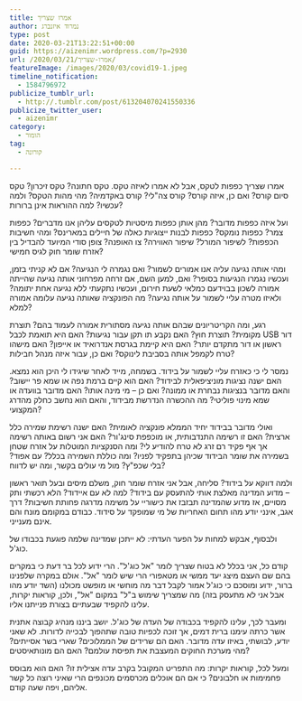 ```yaml
---
title: אמרו שצריך
author: נמרוד איזנברג
type: post
date: 2020-03-21T13:22:51+00:00
guid: https://aizenimr.wordpress.com/?p=2930
url: /2020/03/21/אמרו-שצריך/
featureImage: /images/2020/03/covid19-1.jpeg
timeline_notification:
  - 1584796972
publicize_tumblr_url:
  - http://.tumblr.com/post/613204070241550336
publicize_twitter_user:
  - aizenimr
category:
  - הומור
tag:
  - קורונה

---
```

אמרו שצריך כפפות לטקס, אבל לא אמרו לאיזה טקס. טקס חתונה? טקס זיכרון? טקס סיום קורס? ואם כן, איזה קורס? קורס צה"לי? קורס באקדמיה? מהי מהות הטקס? ולמה עכשיו? למה ההוראות אינן ברורות?

ועל איזה כפפות מדובר? מהן אותן כפפות מיסטיות לטקסים עליהן אנו מדברים? כפפות צמר? כפפות נומקס? כפפות לבנות ייצוגיות כאלה של חיילים במארינס? ומהי חשיבות הכפפות? לשיפור המורל? שיפור האווירה? צו האופנה? צופן סודי המיועד להבדיל בין אזרח שומר חוק לגיס חמישי?

ומהי אותה נגיעה עליה אנו אמורים לשמור? ואם נגמרה לי הנגיעה? אם לא קניתי בזמן, ועכשיו נגמרו הנגיעות בסופר? ואם, למען השם, אם זרחה מפרחוני אותה נגיעה שהייתה אמורה לשכון בבוידעם כמלאי לשעת חירום, ועכשיו נתקעתי ללא נגיעה אחת יתומה? ולאיזו מטרה עליי לשמור על אותה נגיעה? מה הפונקציה שאותה נגיעה עלומה אמורה למלא?

רגע, ומה הקריטריונים שבהם אותה נגיעה מסתורית אמורה לעמוד בהם? תוצרת מקומית? תוצרת חוץ? האם נקבע תו תקן עבור נגיעות? האם היא תואמת לכבל USB דור ראשון או דור מתקדם יותר? האם היא קיימת בגרסת אנדרואיד או אייפון? האם מישהו טרח לקמפל אותה בסביבת לינוקס? ואם כן, עבור איזה מנהל חבילות?

נמסר לי כי כאזרח עליי לשמור על בידוד. בשמחה, מייד לאחר שיגידו לי היכן הוא נמצא. האם ישנה נציגות מוניציפאלית לבידוד? האם הוא קיים ברמת נפה או שמא פר יישוב? והאם מדובר בנציגות נבחרת או ממונה? ואם כן &#8211; מי מינה אותו? האם מדובר בוועדה או שמא מינוי פוליטי? מה ההכשרה הנדרשת מבידוד, והאם הוא נחשב כחלק מהדרג המקצועי?

ואולי מדובר בבידוד יחיד הממלא פונקציה לאומית? האם ישנה רשימת שמירה כלל ארצית? האם זו רשימה התנדבותית, או מוכפפת סינג'ור? האם אני רשום באותה רשימה אך אף פקיד רם זרג לא טרח להודיע לי? ומה הסנקציות המוטלות על אזרח שטחן בשמירה את שומר הבידוד שכיהן בתפקיד לפניו? ומה כוללת השמירה בכלל? עם אפוד? בלי שכפ"ץ? מול מי עולים בקשר, ומה יש לדווח?

ולמה דווקא על בידוד? סליחה, אבל אני אזרח שומר חוק, משלם מיסים ובעל תואר ראשון &#8211; מדוע המדינה מאלצת אותי להתעסק עם בידוד? למה לא עם איידוד? הלא רכשתי ותק מסויים, אז מדוע שהמדינה תבזבז את כישוריי על משימה מדרגה פחותת חשיבות? דרך אגב, אינני יודע מהו תחום האחריות של מי שמופקד על סידוד. כבודם במקומם מונח והם אינם מענייני.

ולבסוף, אבקש למחות על הפער העדתי: לא ייתכן שמדינה שלמה פוגעת בכבודו של כוג'ל.

קודם כל, אני בכלל לא בטוח שצריך לומר "אל כוג'ל". הרי ידוע לכל בר דעת כי במקרים בהם שם העצם מיצג יעד ממשי או מטאפורי הרי שיש לומר "אל". אולם במקרה שלפנינו ברור, ידוע ומוסכם כי כוג'ל אמור לקבל דבר מה מוחשי או מופשט מכולנו (השד יודע מהו אבל אני לא מתעסק בזה) מה שמצריך שימוש ב"ל" במקום "אל", ולכן, קוראות יקרות, עלינו להקפיד שבעתיים בצורת פנייתנו אליו.

ומעבר לכך, עלינו להקפיד בכבודה של העדה של כוג'ל. יושב ביננו מנהיג קבוצה אתנית אשר כרתה עימנו ברית דמים, אך זוכה לכפיות טובה שתהפוך לבכייה לדורות. לא שאני יודע, לבושתי, באיזו עדה מדובר. האם הם שרידים של הממלוכים? שארי בשר אסייתים? מהי מערכת החוקים המעצבת את תפיסת עולמם? האם הם מונותאיסטים?

ומעל לכל, קוראות יקרות: מה התפריט המקובל בקרב עדה אצילית זו? האם הוא מבוסס פחמימות או חלבונים? כי אם הם אוכלים מכרסמים מכונפים הרי שאיני רוצה כל קשר אליהם, ויפה שעה קודם.